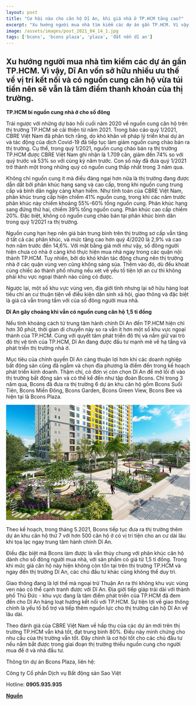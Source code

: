 ```yaml
---
layout: post
title: "Cơ hội nào cho căn hộ Dĩ An, khi giá nhà ở TP.HCM tăng cao?"
excerpt: "Xu hướng người mua nhà tìm kiếm các dự án gần TP.HCM. Vì vậy, Dĩ An vốn sở hữu nhiều ưu thế về vị trí kết nối và có nguồn cung căn hộ vừa túi tiền nên sẽ vẫn là tâm điểm thanh khoản của thị trường."
image: /assets/images/post_2021_04_14_1.jpg
tags: ['bcons', 'bcons plaza', 'plaza', 'đất nền dĩ an']
---
```


## **Xu hướng người mua nhà tìm kiếm các dự án gần TP.HCM. Vì vậy, Dĩ An vốn sở hữu nhiều ưu thế về vị trí kết nối và có nguồn cung căn hộ vừa túi tiền nên sẽ vẫn là tâm điểm thanh khoản của thị trường.**

**TP.HCM bí nguồn cung nhà ở cho số đông**

Trái ngược với những dự báo hồi cuối năm 2020 về nguồn cung căn hộ trên thị trường TP.HCM sẽ cải thiện từ năm 2021. Trong báo cáo quý 1/2021, CBRE Việt Nam đã phân tích rằng, do khó khăn về pháp lý triển khai dự án và tác động của dịch Covid-19 đã tiếp tục làm giảm nguồn cung chào bán ra thị trường. Cụ thể, trong quý 1/2021, nguồn cung chào bán ra thị trường TP.HCM được CBRE Việt Nam ghi nhận là 1.709 căn, giảm đến 74% so với quý trước và 53% so với cùng kỳ năm trước. Con số này đã đưa quý 1/2021 trở thành một trong những quý có nguồn cung thấp nhất trong 3 năm qua.

Không chỉ nguồn cung ít mà điều đáng ngại hơn nữa là thị trường đang được dẫn dắt bởi phân khúc hạng sang và cao cấp, trong khi nguồn cung trung cấp và bình dân ngày càng khan hiếm. Như tính toán của CBRE Việt Nam, phân khúc trung cấp hiện chiếm 41% nguồn cung, trong khi các năm trước phân khúc này chiếm khoảng 55%-60% tổng nguồn cung. Phân khúc hạng sang đứng thứ hai, chiếm 39% tổng nguồn cung. Phân khúc cao cấp chiếm 20%. Đặc biệt, không có nguồn cung chào bán tại phân khúc bình dân trong quý 1/2021 ra thị trường.

Nguồn cung hạn hẹp nên giá bán trung bình trên thị trường sơ cấp vẫn tăng ở tất cả các phân khúc, và mức tăng cao hơn quý 4/2020 là 2,9% và cao hơn năm trước đến 14,6%. Với mặt bằng giá mới như vậy, số đông người hiện chưa có nhà ở càng khó thực hiện mua nhà ngay trong các quận nội thành TP.HCM. Tuy nhiên, bởi do khó khăn tác động chung nên thị trường nhà ở các quận vùng ven cũng không sáng sủa. Thêm vào đó, dù đều khoát cùng chiếc áo thành phố nhưng nếu xét về yếu tố tiện lợi an cư thì không phải khu vực ngoại thành nào cũng có được.

Ngược lại, một số khu vực vùng ven, địa giới tỉnh nhưng lại sở hữu hàng loạt tiêu chí an cư thuận tiện về điều kiện dân sinh xã hội, giao thông và đặc biệt là giá cả vẫn trong tầm với của số đông người mua nhà.

**Dĩ An gây choáng khi vẫn có nguồn cung căn hộ 1,5 tỉ đồng**

Nếu tính khoảng cách từ trung tâm hành chính Dĩ An đến TP.HCM hiện chỉ hơn 30 phút, thời gian di chuyển này so ra vẫn ít hơn một số khu vực ngoại thành của TP.HCM. Cùng với quyết tâm phát triển đô thị và nắm giữ vai trò đô thị vệ tinh của TP.HCM, Dĩ An đang được đầu tư mạnh mẽ về hạ tầng và phát triển thị trường nhà ở.

Mục tiêu của chính quyền Dĩ An càng thuận lợi hơn khi các doanh nghiệp bất động sản cũng đã ngắm và chọn địa phương là điểm đến trong kế hoạch phát triển kinh doanh. Thậm chí, có đơn vị còn chọn Dĩ An để mở lối đi vào thị trường bất động sản và có thể kể đến như tập đoàn Bcons. Chỉ trong 3 năm qua, Bcons đã đưa ra thị trường 6 dự án khu căn hộ gồm Bcons Suối Tiên, Bcons Miền Đông, Bcons Garden, Bcons Green View, Bcons Bee và hiện tại là Bcons Plaza.

<img alt="Không gian sống xanh tại dự án Bcons Plaza do Bcons phát triển" src="/assets/images/post_2021_04_14_1.jpg" width="800"/>

Theo kế hoạch, trong tháng 5.2021, Bcons tiếp tục đưa ra thị trường thêm dự án khu căn hộ thứ 7 với hơn 500 căn hộ ở có vị trí tiện cho an cư dài lâu khi tọa lạc ngay trung tâm hành chính Dĩ An.

Điều đặc biệt mà Bcons làm được là vẫn thủy chung với phân khúc căn hộ dành cho số đông người mua nhà, với sản phẩm có giá từ 1,5 tỉ đồng. Trong khi mức giá căn hộ này hiện không còn tồn tại trên thị trường TP.HCM và ngay đến thị trường Dĩ An, các chủ đầu tư khác cũng không thể duy trì.

Giao thông đang là lợi thế mà ngoại trừ Thuận An ra thì không khu vực vùng ven nào có thể cạnh tranh được với Dĩ An. Địa giới tiếp giáp trải dài với thành phố Thủ Đức - khu vực đang là tâm điểm phát triển của TP.HCM đã đem đến cho Dĩ An hàng loạt hướng kết nối với TP.HCM. Sự tiện lợi về giao thông chính là yếu tố bổ trợ và tiếp thêm nguồn lực cho thị trường căn hộ Dĩ An về lâu dài.

Theo đánh giá của CBRE Việt Nam về hấp thụ của các dự án mới trên thị trường TP.HCM vẫn khá tốt, đạt trung bình 80%. Điều này minh chứng cho nhu cầu của thị trường vẫn tốt. Đây chính là cơ hội tốt cho các chủ đầu tư nếu nắm bắt được trong giai đoạn thị trường thiếu nguồn cung cho người mua để ở và nhà đầu tư.

Thông tin dự án Bcons Plaza, liên hệ:

Công ty Cổ phần Dịch vụ Bất động sản Sao Việt

Hotline: **0905.935.935**

**[Nguồn](https://thanhnien.vn/tai-chinh-kinh-doanh/co-hoi-nao-cho-can-ho-di-an-khi-gia-nha-o-tphcm-tang-cao-1368145.html)**
